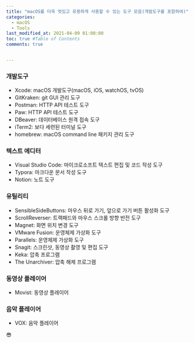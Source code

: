 ```yaml
---
title: "macOS를 더욱 멋있고 유용하게 사용할 수 있는 도구 모음(개발도구를 포함하여)"
categories: 
  - macOS
  - Tools
last_modified_at: 2021-04-09 01:00:00
toc: true #Table of Contents
comments: true


---
```


### 개발도구

-   Xcode: macOS 개발도구(macOS, iOS, watchOS, tvOS)
-   GitKraken: git GUI 관리 도구
-   Postman: HTTP API 테스트 도구
-   Paw: HTTP API 테스트 도구
-   DBeaver: 데이터베이스 원격 접속 도구
-   iTerm2: 보다 세련된 터미널 도구
-   homebrew: macOS command line 패키지 관리 도구

### 텍스트 에디터

-   Visual Studio Code: 마이크로소프트 텍스트 편집 및 코드 작성 도구
-   Typora: 마크다운 문서 작성 도구
-   Notion: 노트 도구

### 유틸리티

-   SensibleSideButtons: 마우스 뒤로 가기, 앞으로 가기 버튼 활성화 도구
-   ScrollReverser: 트랙패드와 마우스 스크롤 방향 반전 도구
-   Magnet: 화면 위치 변경 도구
-   VMware Fusion: 운영체제 가상화 도구
-   Parallels: 운영체제 가상화 도구
-   Snagit: 스크린샷, 동영상 촬영 및 편집 도구
-   Keka: 압축 프로그램
-   The Unarchiver: 압축 해제 프로그램

### 동영상 플레이어

-   Movist: 동영상 플레이어

### 음악 플레이어

-   VOX: 음악 플레이어

😎
